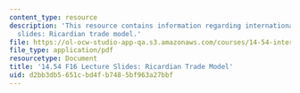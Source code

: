 ```yaml
---
content_type: resource
description: 'This resource contains information regarding international trade lecture
  slides: Ricardian trade model.'
file: https://ol-ocw-studio-app-qa.s3.amazonaws.com/courses/14-54-international-trade-fall-2016/d2bb3db5651cbd4fb7485bf963a27bbf_MIT14_54F16_Lecture_8.pdf
file_type: application/pdf
resourcetype: Document
title: '14.54 F16 Lecture Slides: Ricardian Trade Model'
uid: d2bb3db5-651c-bd4f-b748-5bf963a27bbf
---
```

